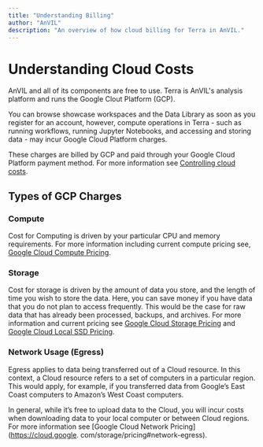 ```yaml
---
title: "Understanding Billing"
author: "AnVIL"
description: "An overview of how cloud billing for Terra in AnVIL."
---
```


# Understanding Cloud Costs

AnVIL and all of its components are free to use. Terra is AnVIL's analysis
platform and runs the Google Clout Platform (GCP).

You can browse showcase workspaces and the Data Library as soon as you register
for an account, however, compute operations in Terra - such as running
workflows,
running Jupyter Notebooks, and accessing and storing data - may incur Google Cloud Platform charges.

These charges are billed by GCP and paid through your Google Cloud Platform 
payment method. For more information see [Controlling cloud costs](https://support.terra.bio/hc/en-us/sections/360006459511-Controlling-Cloud-costs).

## Types of GCP Charges

### Compute
Cost for Computing is driven by your particular CPU and memory requirements. For more information including current compute pricing see, [Google Cloud
Compute Pricing](https://cloud.google.com/compute/all-pricing#top_of_page).

### Storage
Cost for storage is driven by the amount of data you store, and the length of time you wish to store the data. Here, you can save money if you have data that you do not plan to access frequently. This would be the case for raw data that has already been processed, backups, and archives.
For more information and current pricing see [Google Cloud Storage Pricing](https://cloud.google.com/storage/pricing#storage-pricing)
and [Google Cloud Local SSD Pricing](https://cloud.google.com/compute/all-pricing#localssdpricing).

### Network Usage (Egress)
Egress applies to data being transferred out of a Cloud resource. In this context, a Cloud resource
refers to a set of computers in a particular region. This would apply, for example, if you transferred data from Google’s East Coast computers to Amazon’s West Coast computers.

In general, while it’s free to upload data to the Cloud, you will incur costs when downloading data to your local computer or between Cloud regions.
For more information see [Google Cloud Network Pricing](https://cloud.google.
com/storage/pricing#network-egress).


>